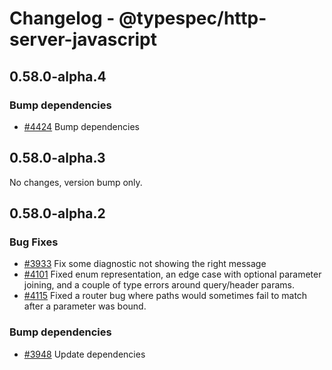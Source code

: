 # Changelog - @typespec/http-server-javascript

## 0.58.0-alpha.4

### Bump dependencies

- [#4424](https://github.com/microsoft/typespec/pull/4424) Bump dependencies


## 0.58.0-alpha.3

No changes, version bump only.

## 0.58.0-alpha.2

### Bug Fixes

- [#3933](https://github.com/microsoft/typespec/pull/3933) Fix some diagnostic not showing the right message
- [#4101](https://github.com/microsoft/typespec/pull/4101) Fixed enum representation, an edge case with optional parameter joining, and a couple of type errors around query/header params.
- [#4115](https://github.com/microsoft/typespec/pull/4115) Fixed a router bug where paths would sometimes fail to match after a parameter was bound.

### Bump dependencies

- [#3948](https://github.com/microsoft/typespec/pull/3948) Update dependencies



